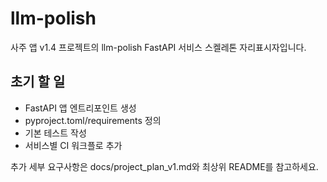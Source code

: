 # llm-polish

사주 앱 v1.4 프로젝트의 llm-polish FastAPI 서비스 스켈레톤 자리표시자입니다.

## 초기 할 일
- FastAPI 앱 엔트리포인트 생성
- pyproject.toml/requirements 정의
- 기본 테스트 작성
- 서비스별 CI 워크플로 추가

추가 세부 요구사항은 docs/project_plan_v1.md와 최상위 README를 참고하세요.

